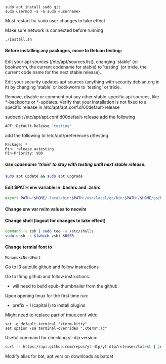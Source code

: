 ```
sudo apt install sudo git
sudo usermod -a -G sudo <username>
```
Must restart for sudo user changes to take effect

Make sure network is connected before running
```sh
./install.sh
```

#### Before installing any packages, move to Debian testing:
Edit your apt sources (/etc/apt/sources.list), changing 'stable' (or bookworm, the current codename for
stable) to 'testing' (or trixie, the current code name for the next stable
release).

Edit your security updates apt sources (anything with security.debian.org in it)
by changing 'stable' or bookworm to 'testing' or trixie.

Remove, disable or comment out any other stable-specific apt sources, like
*-backports or *-updates. Verify that your installation is not fixed to a
specific release in /etc/apt/apt.conf.d/00default-release

sudoedit /etc/apt/apt.conf.d00default-release
add the following
```sh
APT::Default-Release "testing"
```

add the following to /etc/apt/preferences.d/testing
```
Package: *
Pin: release a=testing
Pin-Priority: 900
```

##### Use codename 'trixie' to stay with testing until next stable release.

```sh
sudo apt update && sudo apt upgrade
```


#### Edit $PATH env variable in .bashrc and .zshrc
```sh
export PATH="$HOME/.local/bin:$PATH:/usr/local/go/bin:$PATH:/$HOME/go/bin"
```
#### Change env var nvim values to neovim

#### Change shell (logout for changes to take effect)
```sh
command -v zsh | sudo tee -a /etc/shells
sudo chsh -s $(which zsh) $USER
```
#### Change termial font to
```
MononokiNerdFont
```

Go to i3 autotile github and follow instructions

Go to lfimg github and follow instructions
- will need to build epub-thumbnailer from the github

Upon opening tmux for the first time run:
- prefix + I (capital I) to install plugins

Might need to replace part of tmux.conf with:
```
set -g default-terminal "xterm-kitty"
set option -sa terminal-overrides ",xterm*:Tc"
```

Useful command for checking yt-dlp version:
```sh
curl -s https://api.github.com/repos/yt-dlp/yt-dlp/releases/latest | jq '.["tag_name"]'
```

Modify alias for bat, apt version downloads as batcat



